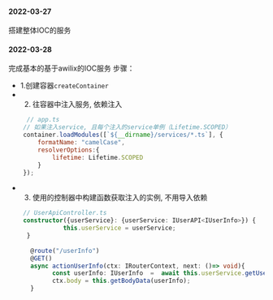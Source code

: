 #### 2022-03-27
搭建整体IOC的服务

#### 2022-03-28 
完成基本的基于awilix的IOC服务
步骤：
* 1.创建容器`createContainer`
* 2. 往容器中注入服务, 依赖注入
```js
     // app.ts
    // 如果注入service, 且每个注入的service单例（Lifetime.SCOPED）
    container.loadModules([`${__dirname}/services/*.ts`], {
        formatName: "camelCase",
        resolverOptions:{
            lifetime: Lifetime.SCOPED
        }
    });
```
* 3. 使用的控制器中构建函数获取注入的实例, 不用导入依赖
```typescript
    // UserApiController.ts
    constructor({userService}: {userService: IUserAPI<IUserInfo>}) {
               this.userService = userService;
     }
     
      @route("/userInfo")
      @GET()
      async actionUserInfo(ctx: IRouterContext, next: ()=> void){
            const userInfo: IUserInfo  =  await this.userService.getUserInfo();
            ctx.body = this.getBodyData(userInfo);
      }
```

